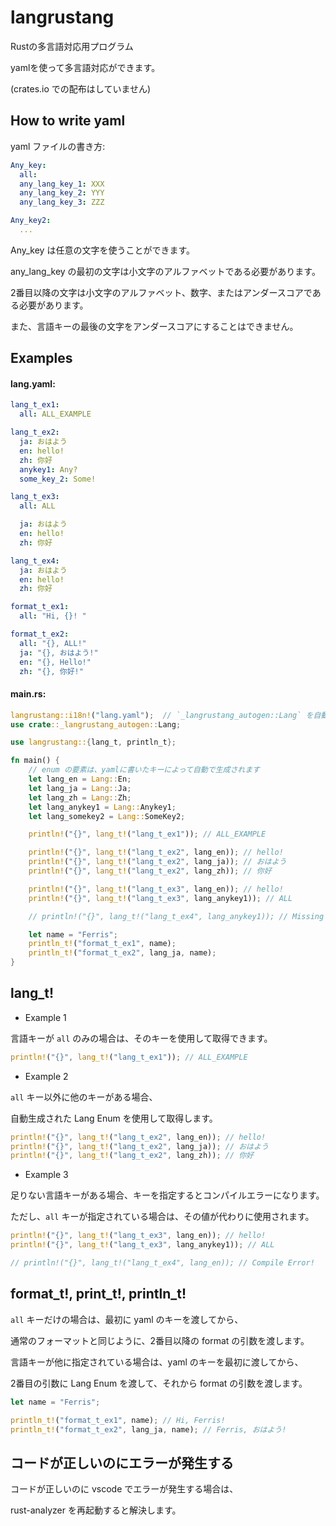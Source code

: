 # langrustang
Rustの多言語対応用プログラム

yamlを使って多言語対応ができます。

(crates.io での配布はしていません)

## How to write yaml

yaml ファイルの書き方:

```yaml
Any_key:
  all:
  any_lang_key_1: XXX
  any_lang_key_2: YYY
  any_lang_key_3: ZZZ

Any_key2:
  ...
```

Any_key は任意の文字を使うことができます。

any_lang_key の最初の文字は小文字のアルファベットである必要があります。

2番目以降の文字は小文字のアルファベット、数字、またはアンダースコアである必要があります。

また、言語キーの最後の文字をアンダースコアにすることはできません。

## Examples

#### lang.yaml:
```yaml
lang_t_ex1:
  all: ALL_EXAMPLE

lang_t_ex2:
  ja: おはよう
  en: hello!
  zh: 你好
  anykey1: Any?
  some_key_2: Some!

lang_t_ex3:
  all: ALL

  ja: おはよう
  en: hello!
  zh: 你好

lang_t_ex4:
  ja: おはよう
  en: hello!
  zh: 你好

format_t_ex1:
  all: "Hi, {}! "

format_t_ex2:
  all: "{}, ALL!"
  ja: "{}, おはよう!"
  en: "{}, Hello!"
  zh: "{}, 你好!"
```

#### main.rs:
```rust
langrustang::i18n!("lang.yaml");  // `_langrustang_autogen::Lang` を自動生成する
use crate::_langrustang_autogen::Lang;

use langrustang::{lang_t, println_t};

fn main() {
    // enum の要素は、yamlに書いたキーによって自動で生成されます
    let lang_en = Lang::En;
    let lang_ja = Lang::Ja;
    let lang_zh = Lang::Zh;
    let lang_anykey1 = Lang::Anykey1;
    let lang_somekey2 = Lang::SomeKey2;

    println!("{}", lang_t!("lang_t_ex1")); // ALL_EXAMPLE

    println!("{}", lang_t!("lang_t_ex2", lang_en)); // hello!
    println!("{}", lang_t!("lang_t_ex2", lang_ja)); // おはよう
    println!("{}", lang_t!("lang_t_ex2", lang_zh)); // 你好

    println!("{}", lang_t!("lang_t_ex3", lang_en)); // hello!
    println!("{}", lang_t!("lang_t_ex3", lang_anykey1)); // ALL

    // println!("{}", lang_t!("lang_t_ex4", lang_anykey1)); // Missing language key: ["any_key1", "some_key_2"]

    let name = "Ferris";
    println_t!("format_t_ex1", name);
    println_t!("format_t_ex2", lang_ja, name);
}
```

## lang_t!

- Example 1

言語キーが `all` のみの場合は、そのキーを使用して取得できます。

```rust
println!("{}", lang_t!("lang_t_ex1")); // ALL_EXAMPLE
```

- Example 2

`all` キー以外に他のキーがある場合、

自動生成された Lang Enum を使用して取得します。

```rust
println!("{}", lang_t!("lang_t_ex2", lang_en)); // hello!
println!("{}", lang_t!("lang_t_ex2", lang_ja)); // おはよう
println!("{}", lang_t!("lang_t_ex2", lang_zh)); // 你好
```

- Example 3

足りない言語キーがある場合、キーを指定するとコンパイルエラーになります。

ただし、`all` キーが指定されている場合は、その値が代わりに使用されます。

```rust
println!("{}", lang_t!("lang_t_ex3", lang_en)); // hello!
println!("{}", lang_t!("lang_t_ex3", lang_anykey1)); // ALL

// println!("{}", lang_t!("lang_t_ex4", lang_en)); // Compile Error!
```

## format_t!, print_t!, println_t!

`all` キーだけの場合は、最初に yaml のキーを渡してから、

通常のフォーマットと同じように、2番目以降の format の引数を渡します。

言語キーが他に指定されている場合は、yaml のキーを最初に渡してから、

2番目の引数に Lang Enum を渡して、それから format の引数を渡します。

```rust
let name = "Ferris";

println_t!("format_t_ex1", name); // Hi, Ferris!
println_t!("format_t_ex2", lang_ja, name); // Ferris, おはよう!
```

## コードが正しいのにエラーが発生する

コードが正しいのに vscode でエラーが発生する場合は、

rust-analyzer を再起動すると解決します。